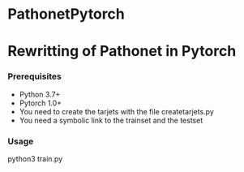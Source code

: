 # PathonetPytorch
# Rewritting of Pathonet in Pytorch
### Prerequisites
* Python 3.7+
* Pytorch 1.0+
* You need to create the tarjets with the file createtarjets.py
* You need a symbolic link to the trainset and the testset
### Usage
python3 train.py
